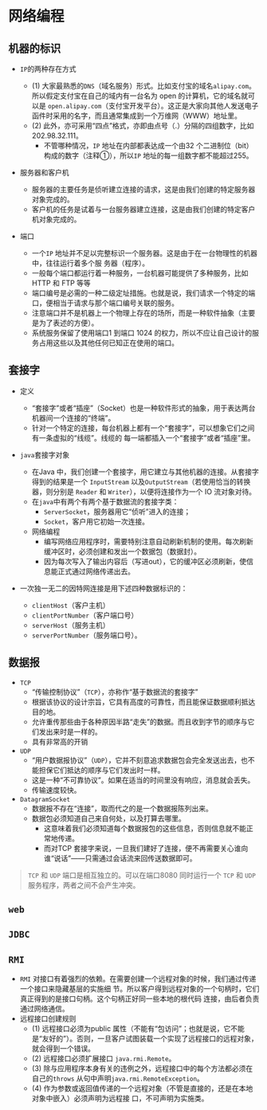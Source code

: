 # 网络编程

## 机器的标识

* `IP`的两种存在方式
  * (1) 大家最熟悉的`DNS`（域名服务）形式。比如支付宝的域名`alipay.com`。所以假定支付宝在自己的域内有一台名为 open 的计算机，它的域名就可以是 `open.alipay.com`（支付宝开发平台）。这正是大家向其他人发送电子函件时采用的名字，而且通常集成到一个万维网（WWW）地址里。
  * (2) 此外，亦可采用“四点”格式，亦即由点号（.）分隔的四组数字，比如202.98.32.111。
    * 不管哪种情况，`IP` 地址在内部都表达成一个由32 个二进制位（bit）构成的数字（注释①），所以`IP` 地址的每一组数字都不能超过255。

* 服务器和客户机
  * 服务器的主要任务是侦听建立连接的请求，这是由我们创建的特定服务器对象完成的。
  * 客户机的任务是试着与一台服务器建立连接，这是由我们创建的特定客户机对象完成的。

* 端口
  * 一个`IP` 地址并不足以完整标识一个服务器。这是由于在一台物理性的机器中，往往运行着多个服
    务器（程序）。
  * 一般每个端口都运行着一种服务，一台机器可能提供了多种服务，比如HTTP 和 FTP 等等
  * 端口编号是必需的一种二级定址措施。也就是说，我们请求一个特定的端口，便相当于请求与那个端口编号关联的服务。
  * 注意端口并不是机器上一个物理上存在的场所，而是一种软件抽象（主要是为了表述的方便）。
  * 系统服务保留了使用端口1 到端口 1024 的权力，所以不应让自己设计的服务占用这些以及其他任何已知正在使用的端口。

## 套接字

* 定义
  * “套接字”或者“插座”（Socket）也是一种软件形式的抽象，用于表达两台机器间一个连接的“终端”。
  * 针对一个特定的连接，每台机器上都有一个“套接字”，可以想象它们之间有一条虚拟的“线缆”。线缆的
    每一端都插入一个“套接字”或者“插座”里。
* `java`套接字对象
  * 在Java 中，我们创建一个套接字，用它建立与其他机器的连接。从套接字得到的结果是一个 `InputStream` 以及`OutputStream`（若使用恰当的转换器，则分别是 `Reader` 和 `Writer`），以便将连接作为一个 IO 流对象对待。
  * 在`java`中有两个有两个基于数据流的套接字类：
    * `ServerSocket`，服务器用它“侦听”进入的连接；
    * `Socket`，客户用它初始一次连接。
  * 网络编程
    * 编写网络应用程序时，需要特别注意自动刷新机制的使用。每次刷新缓冲区时，必须创建和发出一个数据包（数据封）。
    * 因为每次写入了输出内容后（写进out），它的缓冲区必须刷新，使信息能正式通过网络传递出去。

* 一次独一无二的因特网连接是用下述四种数据标识的：
  * `clientHost`（客户主机）
  * `clientPortNumber`（客户端口号）
  * `serverHost`（服务主机）
  *  `serverPortNumber`（服务端口号）。



## 数据报

* `TCP`
  * “传输控制协议”（`TCP`），亦称作“基于数据流的套接字”
  * 根据该协议的设计宗旨，它具有高度的可靠性，而且能保证数据顺利抵达目的地。
  * 允许重传那些由于各种原因半路“走失”的数据。而且收到字节的顺序与它们发出来时是一样的。
  * 具有非常高的开销
* `UDP`
  * “用户数据报协议”（`UDP`），它并不刻意追求数据包会完全发送出去，也不能担保它们抵达的顺序与它们发出时一样。
  * 这是一种“不可靠协议”。如果在适当的时间里没有响应，消息就会丢失。
  * 传输速度较快。
* `DatagramSocket`
  * 数据报不存在“连接”，取而代之的是一个数据报陈列出来。
  * 数据包必须知道自己来自何处，以及打算去哪里。
    * 这意味着我们必须知道每个数据报包的这些信息，否则信息就不能正常地传递。
    * 而对TCP 套接字来说，一旦我们建好了连接，便不再需要关心谁向谁“说话”——只需通过会话流来回传送数据即可。

> `TCP` 和 `UDP` 端口是相互独立的。可以在端口8080 同时运行一个 `TCP` 和 `UDP` 服务程序，两者之间不会产生冲突。



## `web`



## `JDBC`



## `RMI`

* `RMI` 对接口有着强烈的依赖。在需要创建一个远程对象的时候，我们通过传递一个接口来隐藏基层的实施细
  节。所以客户得到远程对象的一个句柄时，它们真正得到的是接口句柄。这个句柄正好同一些本地的根代码
  连接，由后者负责通过网络通信。
* 远程接口创建规则
  * (1) 远程接口必须为public 属性（不能有“包访问”；也就是说，它不能是“友好的”）。否则，一旦客户试图装载一个实现了远程接口的远程对象，就会得到一个错误。
  * (2) 远程接口必须扩展接口 `java.rmi.Remote`。
  * (3) 除与应用程序本身有关的违例之外，远程接口中的每个方法都必须在自己的`throws` 从句中声明`java.rmi.RemoteException`。
  * (4) 作为参数或返回值传递的一个远程对象（不管是直接的，还是在本地对象中嵌入）必须声明为远程接
    口，不可声明为实施类。







































